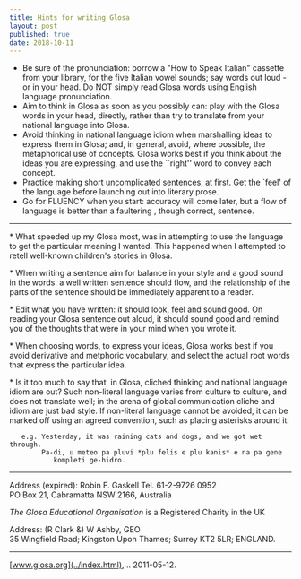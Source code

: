 ```yaml
---
title: Hints for writing Glosa
layout: post
published: true
date: 2018-10-11
---  
```

  



  - Be sure of the pronunciation: borrow a "How to Speak Italian"
    cassette from your library, for the five Italian vowel sounds; say
    words out loud - or in your head. Do NOT simply read Glosa words
    using English language pronunciation.
  - Aim to think in Glosa as soon as you possibly can: play with the
    Glosa words in your head, directly, rather than try to translate
    from your national language into Glosa.
  - Avoid thinking in national language idiom when marshalling ideas to
    express them in Glosa; and, in general, avoid, where possible, the
    metaphorical use of concepts. Glosa works best if you think about
    the ideas you are expressing, and use the \`\`right'' word to convey
    each concept.
  - Practice making short uncomplicated sentences, at first. Get the
    \`feel' of the language before launching out into literary prose.
  - Go for FLUENCY when you start: accuracy will come later, but a flow
    of language is better than a faultering , though correct, sentence.

-----

\* What speeded up my Glosa most, was in attempting to use the language
to get the particular meaning I wanted. This happened when I attempted
to retell well-known children's stories in Glosa.

\* When writing a sentence aim for balance in your style and a good
sound in the words: a well written sentence should flow, and the
relationship of the parts of the sentence should be immediately apparent
to a reader.

\* Edit what you have written: it should look, feel and sound good. On
reading your Glosa sentence out aloud, it should sound good and remind
you of the thoughts that were in your mind when you wrote it.

\* When choosing words, to express your ideas, Glosa works best if you
avoid derivative and metphoric vocabulary, and select the actual root
words that express the particular idea.

\* Is it too much to say that, in Glosa, cliched thinking and national
language idiom are out? Such non-literal language varies from culture to
culture, and does not translate well; in the arena of global
communication cliche and idiom are just bad style. If non-literal
language cannot be avoided, it can be marked off using an agreed
convention, such as placing asterisks around it:

``` 
   e.g. Yesterday, it was raining cats and dogs, and we got wet through.
        Pa-di, u meteo pa pluvi *plu felis e plu kanis* e na pa gene
           kompleti ge-hidro.
```

  
  

-----

Address (expired): Robin F. Gaskell Tel. 61-2-9726 0952  
PO Box 21, Cabramatta NSW 2166, Australia

*The Glosa Educational Organisation* is a Registered Charity in the UK

Address: (R Clark &) W Ashby, GEO  
35 Wingfield Road; Kingston Upon Thames; Surrey KT2 5LR; ENGLAND.

-----

[www.glosa.org](../index.html), .. 2011-05-12.
